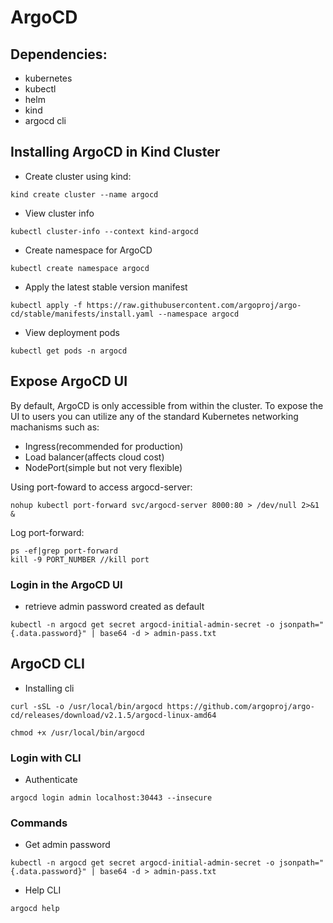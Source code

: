 # ArgoCD

## Dependencies:
- kubernetes
- kubectl
- helm
- kind
- argocd cli

## Installing ArgoCD in Kind Cluster
- Create cluster using kind:
```console
kind create cluster --name argocd
```
- View cluster info
```console
kubectl cluster-info --context kind-argocd
```
- Create namespace for ArgoCD
```console
kubectl create namespace argocd
```
- Apply the latest stable version manifest
```console
kubectl apply -f https://raw.githubusercontent.com/argoproj/argo-cd/stable/manifests/install.yaml --namespace argocd
```
- View deployment pods
```console
kubectl get pods -n argocd
```

## Expose ArgoCD UI
By default, ArgoCD is only accessible from within the cluster. To expose the UI to users you can utilize any of the standard Kubernetes networking machanisms such as: 
- Ingress(recommended for production)
- Load balancer(affects cloud cost)
- NodePort(simple but not very flexible)

Using port-foward to access argocd-server:
```console
nohup kubectl port-forward svc/argocd-server 8000:80 > /dev/null 2>&1 &
```
Log port-forward:
```console
ps -ef|grep port-forward
kill -9 PORT_NUMBER //kill port
```

### Login in the ArgoCD UI
- retrieve admin password created as default
```console
kubectl -n argocd get secret argocd-initial-admin-secret -o jsonpath="{.data.password}" | base64 -d > admin-pass.txt
```
## ArgoCD CLI

- Installing cli
```console
curl -sSL -o /usr/local/bin/argocd https://github.com/argoproj/argo-cd/releases/download/v2.1.5/argocd-linux-amd64
```
```console
chmod +x /usr/local/bin/argocd
```

### Login with CLI
- Authenticate
```console
argocd login admin localhost:30443 --insecure
```
### Commands

- Get admin password
```console
kubectl -n argocd get secret argocd-initial-admin-secret -o jsonpath="{.data.password}" | base64 -d > admin-pass.txt
```
- Help CLI
```console
argocd help
```